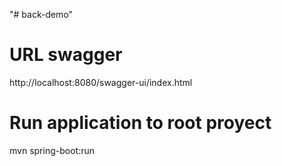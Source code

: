 "# back-demo" 

# URL swagger
http://localhost:8080/swagger-ui/index.html

# Run application to root proyect 
mvn spring-boot:run
